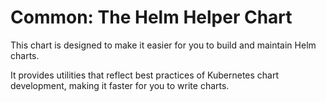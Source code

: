 # Common: The Helm Helper Chart

This chart is designed to make it easier for you to build and maintain Helm charts.

It provides utilities that reflect best practices of Kubernetes chart development, making it faster for you to write charts.
